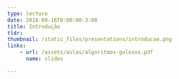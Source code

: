 ```yaml
---
type: lecture
date: 2018-09-16T0:00:00-3:00
title: Introdução
tldr: 
thumbnail: /static_files/presentations/introducao.png
links: 
    - url: /assets/aulas/algoritmos-gulosos.pdf
      name: slides

---
```


<!-- **Suggested Readings:**
- [Readings 1](http://example.com)
- [Readings 2](http://example.com) -->
